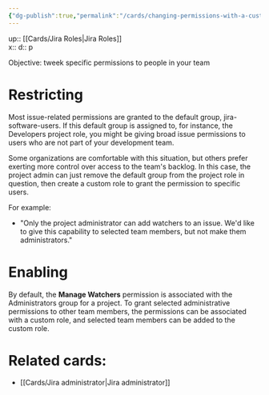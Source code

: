 ```yaml
---
{"dg-publish":true,"permalink":"/cards/changing-permissions-with-a-custom-role/"}
---
```


up:: [[Cards/Jira Roles\|Jira Roles]]  
x:: 
d:: p

Objective: tweek specific permissions to people in your team 

# Restricting

Most issue-related permissions are granted to the default group, jira-software-users. If this default group is assigned to, for instance, the Developers project role, you might be giving broad issue permissions to users who are not part of your development team. 

Some organizations are comfortable with this situation, but others prefer exerting more control over access to the team's backlog. In this case, the project admin can just remove the default group from the project role in question, then create a custom role to grant the permission to specific users.

For example: 
- "Only the project administrator can add watchers to an issue. We'd like to give this capability to selected team members, but not make them administrators."

# Enabling

By default, the **Manage Watchers** permission is associated with the Administrators group for a project. To grant selected administrative permissions to other team members, the permissions can be associated with a custom role, and selected team members can be added to the custom role.

# Related cards:
- [[Cards/Jira administrator\|Jira administrator]] 